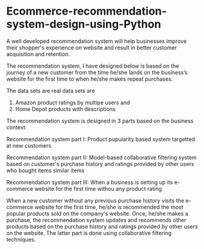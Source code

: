 # Ecommerce-recommendation-system-design-using-Python

A well developed recommendation system will help businesses improve their shopper's experience on website and result in better customer acquisition and retention.

The recommendation system, I have designed below is based on the journey of a new customer from the time he/she lands on the business’s website for the first time to when he/she makes repeat purchases. 

The data sets are real data sets are 
1. Amazon product ratings by multipe users and  
2. Home Depot products with descriptions

The recommendation system is designed in 3 parts based on the business context:

Recommendation system part I: Product pupularity based system targetted at new customers

Recommendation system part II: Model-based collaborative filtering system based on customer's purchase history and ratings provided by other users who bought items similar items

Recommendation system part III: When a business is setting up its e-commerce website for the first time withou any product rating

When a new customer without any previous purchase history visits the e-commerce website for the first time, he/she is recommended the most popular products sold on the company's website. Once, he/she makes a purchase, the recommendation system updates and recommends other products based on the purchase history and ratings provided by other users on the website. The latter part is done using collaborative filtering techniques.
